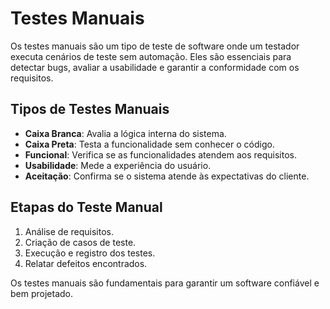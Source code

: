 # Testes Manuais

Os testes manuais são um tipo de teste de software onde um testador executa cenários de teste sem automação. 
Eles são essenciais para detectar bugs, avaliar a usabilidade e garantir a conformidade com os requisitos.

## Tipos de Testes Manuais
- **Caixa Branca**: Avalia a lógica interna do sistema.
- **Caixa Preta**: Testa a funcionalidade sem conhecer o código.
- **Funcional**: Verifica se as funcionalidades atendem aos requisitos.
- **Usabilidade**: Mede a experiência do usuário.
- **Aceitação**: Confirma se o sistema atende às expectativas do cliente.

## Etapas do Teste Manual
1. Análise de requisitos.
2. Criação de casos de teste.
3. Execução e registro dos testes.
4. Relatar defeitos encontrados.

Os testes manuais são fundamentais para garantir um software confiável e bem projetado.